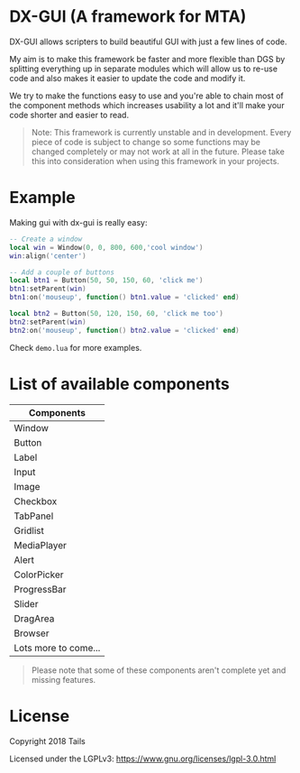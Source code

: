 # DX-GUI (A framework for MTA)

DX-GUI allows scripters to build beautiful GUI with just a few lines of code.

My aim is to make this framework be faster and more flexible than DGS by splitting everything up in separate modules which will allow us to re-use code and also makes it easier to update the code and modify it.

We try to make the functions easy to use and you're able to chain most of the component methods which increases usability a lot and it'll make your code shorter and easier to read.

> Note: This framework is currently unstable and in development. Every piece of code is subject to change so some functions may be changed completely or may not work at all in the future. Please take this into consideration when using this framework in your projects.

# Example

Making gui with dx-gui is really easy:

```lua
-- Create a window
local win = Window(0, 0, 800, 600,'cool window')
win:align('center')

-- Add a couple of buttons
local btn1 = Button(50, 50, 150, 60, 'click me')
btn1:setParent(win)
btn1:on('mouseup', function() btn1.value = 'clicked' end)

local btn2 = Button(50, 120, 150, 60, 'click me too')
btn2:setParent(win)
btn2:on('mouseup', function() btn2.value = 'clicked' end)
```

Check ``demo.lua`` for more examples.

# List of available components
| Components |
| ------- |
| Window |
| Button |
| Label |
| Input |
| Image |
| Checkbox |
| TabPanel |
| Gridlist |
| MediaPlayer |
| Alert |
| ColorPicker |
| ProgressBar |
| Slider |
| DragArea |
| Browser |
| Lots more to come... |

> Please note that some of these components aren't complete yet and missing features.

# License

Copyright 2018 Tails

Licensed under the LGPLv3: https://www.gnu.org/licenses/lgpl-3.0.html

